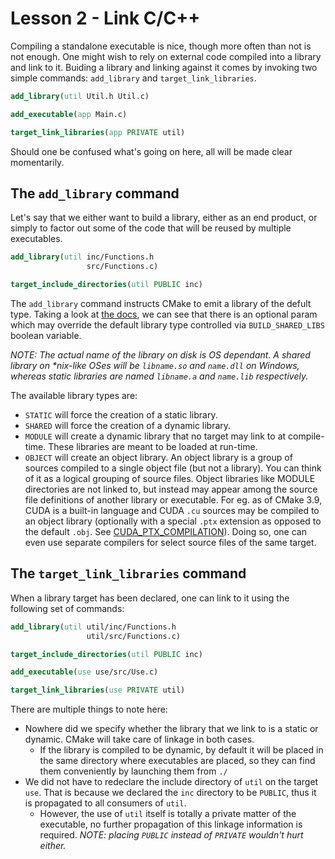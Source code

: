 # Lesson 2 - Link C/C++


Compiling a standalone executable is nice, though more often than not is not enough. One might wish to rely on external code compiled into a library and link to it. Buiding a library and linking against it comes by invoking two simple commands: `add_library` and `target_link_libraries`.

```CMake
add_library(util Util.h Util.c)

add_executable(app Main.c)

target_link_libraries(app PRIVATE util)
```

Should one be confused what's going on here, all will be made clear momentarily.

## The `add_library` command

Let's say that we either want to build a library, either as an end product, or simply to factor out some of the code that will be reused by multiple executables.

```CMake
add_library(util inc/Functions.h
                 src/Functions.c)

target_include_directories(util PUBLIC inc)
```

The `add_library` command instructs CMake to emit a library of the defult type. Taking a look at [the docs](https://cmake.org/cmake/help/latest/command/add_library.html?highlight=add_library), we can see that there is an optional param which may override the default library type controlled via `BUILD_SHARED_LIBS` boolean variable.

_NOTE: The actual name of the library on disk is OS dependant. A shared library on *nix-like OSes will be `libname.so` and `name.dll` on Windows, whereas static libraries are named `libname.a` and `name.lib` respectively._

The available library types are:

- `STATIC` will force the creation of a static library.
- `SHARED` will force the creation of a dynamic library.
- `MODULE` will create a dynamic library that no target may link to at compile-time. These libraries are meant to be loaded at run-time.
- `OBJECT` will create an object library. An object library is a group of sources compiled to a single object file (but not a library). You can think of it as a logical grouping of source files. Object libraries like MODULE directories are not linked to, but instead may appear among the source file definitions of another library or executable. For eg. as of CMake 3.9, CUDA is a built-in language and CUDA `.cu` sources may be compiled to an object library (optionally with a special `.ptx` extension as opposed to the default `.obj`. See [CUDA_PTX_COMPILATION](https://cmake.org/cmake/help/latest/prop_tgt/CUDA_PTX_COMPILATION.html?highlight=add_library)). Doing so, one can even use separate compilers for select source files of the same target.

## The `target_link_libraries` command

When a library target has been declared, one can link to it using the following set of commands:

```CMake
add_library(util util/inc/Functions.h
                 util/src/Functions.c)

target_include_directories(util PUBLIC inc)

add_executable(use use/src/Use.c)

target_link_libraries(use PRIVATE util)
```

There are multiple things to note here:

- Nowhere did we specify whether the library that we link to is a static or dynamic. CMake will take care of linkage in both cases.
  - If the library is compiled to be dynamic, by default it will be placed in the same directory where executables are placed, so they can find them conveniently by launching them from `./`
- We did not have to redeclare the include directory of `util` on the target `use`. That is because we declared the `inc` directory to be `PUBLIC`, thus it is propagated to all consumers of `util`.
  - However, the use of `util` itself is totally a private matter of the executable, no further propagation of this linkage information is required. _NOTE: placing `PUBLIC` instead of `PRIVATE` wouldn't hurt either._